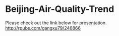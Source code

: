 # Beijing-Air-Quality-Trend

Please check out the link below for presentation.
http://rpubs.com/gangxu79/246866
